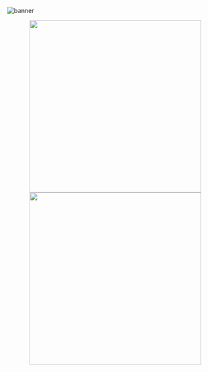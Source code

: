 <p align=”center”>

<img src="https://user-images.githubusercontent.com/24907339/220113459-7e2a0213-df9d-4277-9fd0-f2a4a31a692c.png" alt="banner">

</p>


<p align = "center">
  <img src = "https://github-readme-stats.vercel.app/api?username=iajaykarthick&show_icons=true&theme=bear" width = 400>
  <img src = "https://github-readme-streak-stats.herokuapp.com?user=iajaykarthick&theme=dark&hide_border=true" width = 400>
 </p>
